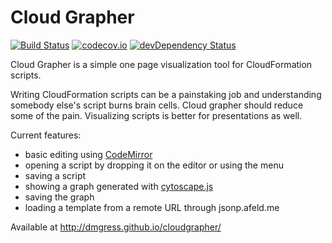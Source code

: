 # Cloud Grapher
[![Build Status](https://travis-ci.org/dmgress/cloudgrapher.svg?branch=master)](https://travis-ci.org/dmgress/cloudgrapher)
[![codecov.io](https://codecov.io/github/dmgress/cloudgrapher/coverage.svg?branch=master)](https://codecov.io/github/dmgress/cloudgrapher?branch=master)
[![devDependency Status](https://david-dm.org/dmgress/cloudgrapher/dev-status.svg)](https://david-dm.org/dmgress/cloudgrapher#info=devDependencies)

Cloud Grapher is a simple one page visualization tool for CloudFormation scripts.

Writing CloudFormation scripts can be a painstaking job and understanding
somebody else's script burns brain cells. Cloud grapher should reduce some of
the pain. Visualizing scripts is better for presentations as well.

Current features:
* basic editing using [CodeMirror](https://codemirror.net/)
* opening a script by dropping it on the editor or using the menu
* saving a script
* showing a graph generated with [cytoscape.js](http://js.cytoscape.org/)
* saving the graph
* loading a template from a remote URL through jsonp.afeld.me

Available at http://dmgress.github.io/cloudgrapher/
